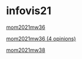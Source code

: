 # infovis21
[mom2021mw36](https://marcosrojasitba.github.io/infovis21/mom2021w36)

[mom2021mw36 (4 opinions)](https://marcosrojasitba.github.io/infovis21/mom2021w36-4-opinions.html)

[mom2021mw38](https://marcosrojasitba.github.io/infovis21/mom2021w38)

